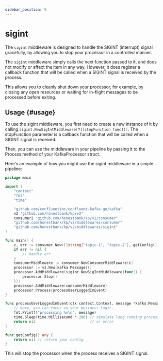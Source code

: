```yaml
---
sidebar_position: 9
---
```

# sigint
The `sigint` middleware is designed to handle the SIGINT (interrupt) signal gracefully, by allowing you to stop your processor in a controlled manner.

The `sigint` middleware simply calls the next function passed to it, and does not modify or affect the item in any way. However, it does register a callback function that will be called when a SIGINT signal is received by the process.

This allows you to cleanly shut down your processor, for example, by closing any open resources or waiting for in-flight messages to be processed before exiting.

## Usage {#usage}
To use the sigint middleware, you first need to create a new instance of it by calling `sigint.NewSigIntMiddleware[T](stopFunction func())`. The stopFunction parameter is a callback function that will be called when a SIGINT signal is received.

Then, you can use the middleware in your pipeline by passing it to the Process method of your KafkaProcessor struct.

Here's an example of how you might use the sigint middleware in a simple pipeline:

```go
package main

import (
	"context"
	"fmt"
	"time"

	"github.com/confluentinc/confluent-kafka-go/kafka"
	v2 "github.com/honestbank/kp/v2"
	consumer2 "github.com/honestbank/kp/v2/consumer"
	"github.com/honestbank/kp/v2/middlewares/consumer"
	"github.com/honestbank/kp/v2/middlewares/sigint"
)

func main() {
	c, err := consumer.New([]string{"topic-1", "topic-2"}, getConfig())
	if err != nil {
		// handle err
	}
	consumerMiddleware := consumer.NewConsumerMiddleware(c)
	processor := v2.New[kafka.Message]()
	processor.AddMiddleware(sigint.NewSigIntMiddleware(func() {
		processor.Stop()
	}))
	processor.AddMiddleware(consumerMiddleware)
	processor.Process(processUserLoggedInEvent)
}

func processUserLoggedInEvent(ctx context.Context, message *kafka.Message) error {
	// here, you can focus on your business logic.
	fmt.Printf("processing %v\n", message)
	time.Sleep(time.Millisecond * 200) // simulate long running process
	return nil                         // or error
}

func getConfig() any {
	return nil // return your config
}
```
This will stop the processor when the process receives a SIGINT signal.
